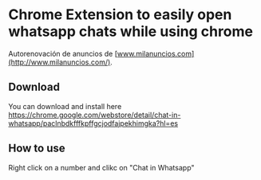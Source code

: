 # Chrome Extension to easily open whatsapp chats while using chrome

Autorenovación de anuncios de [www.milanuncios.com](http://www.milanuncios.com/).

## Download

You can download and install here https://chrome.google.com/webstore/detail/chat-in-whatsapp/paclnbdkfffkpffgcjodfajpekhimgka?hl=es

## How to use

Right click on a number and clikc on "Chat in Whatsapp"

